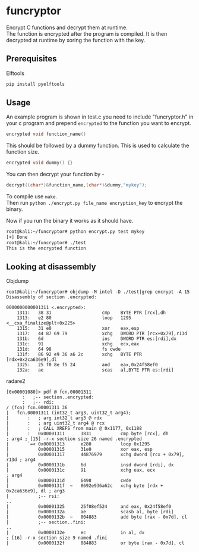 # funcryptor
Encrypt C functions and decrypt them at runtime.  
The function is encrypted after the program is compiled. It is then decrypted at runtime by xoring the function with the key. 

## Prerequisites
Elftools
```bash
pip install pyelftools
```

## Usage
An example program is shown in test.c 
you need to include "funcryptor.h" in your c program and prepend `encrypted` to the function you want to encrypt.  
```c
encrypted void function_name() 
```
  
This should be followed by a dummy function. This is used to calculate the function size.
```c
encrypted void dummy() {}
```
  
You can then decrypt your function by -
```c
decrypt((char*)&function_name,(char*)&dummy,"mykey");
``` 
To compile use `make`.  
Then run `python ./encrypt.py file_name encryption_key` to encrypt the binary.

Now if you run the binary it works as it should have.
```bash
root@kali:~/funcryptor# python encrypt.py test mykey
[+] Done
root@kali:~/funcryptor# ./test 
This is the encrypted function
```

## Looking at disassembly

Objdump 
```
root@kali:~/funcryptor# objdump -M intel -D ./test|grep encrypt -A 15
Disassembly of section .encrypted:

0000000000001311 <.encrypted>:
    1311:	38 31                	cmp    BYTE PTR [rcx],dh
    1313:	e2 80                	loop   1295 <__cxa_finalize@plt+0x225>
    1315:	31 e0                	xor    eax,esp
    1317:	44 87 69 79          	xchg   DWORD PTR [rcx+0x79],r13d
    131b:	6d                   	ins    DWORD PTR es:[rdi],dx
    131c:	91                   	xchg   ecx,eax
    131d:	64 98                	fs cwde 
    131f:	86 92 e9 36 a6 2c    	xchg   BYTE PTR [rdx+0x2ca636e9],dl
    1325:	25 f0 8e f5 24       	and    eax,0x24f58ef0
    132a:	ae                   	scas   al,BYTE PTR es:[rdi]
```
  
  radare2
  ```
  [0x00001080]> pdf @ fcn.00001311
        :   ;-- section..encrypted:
        :   ;-- rdi:
/ (fcn) fcn.00001311 36
|   fcn.00001311 (int32_t arg3, uint32_t arg4);
|       :   ; arg int32_t arg3 @ rdx
|       :   ; arg uint32_t arg4 @ rcx
|       :   ; CALL XREFS from main @ 0x1177, 0x1188
|       :   0x00001311      3831           cmp byte [rcx], dh          ; arg4 ; [15] -r-x section size 26 named .encrypted
|       `=< 0x00001313      e280           loop 0x1295
|           0x00001315      31e0           xor eax, esp
|           0x00001317      44876979       xchg dword [rcx + 0x79], r13d ; arg4
|           0x0000131b      6d             insd dword [rdi], dx
|           0x0000131c      91             xchg eax, ecx               ; arg4
|           0x0000131d      6498           cwde
|           0x0000131f  ~   8692e936a62c   xchg byte [rdx + 0x2ca636e9], dl ; arg3
|           ;-- rsi:
..
|           0x00001325      25f08ef524     and eax, 0x24f58ef0
|           0x0000132a      ae             scasb al, byte [rdi]
|           0x0000132b  ~   004883         add byte [rax - 0x7d], cl
|           ;-- section..fini:
..
|           0x0000132e      ec             in al, dx                   ; [16] -r-x section size 9 named .fini
|           0x0000132f      084883         or byte [rax - 0x7d], cl
  ```
